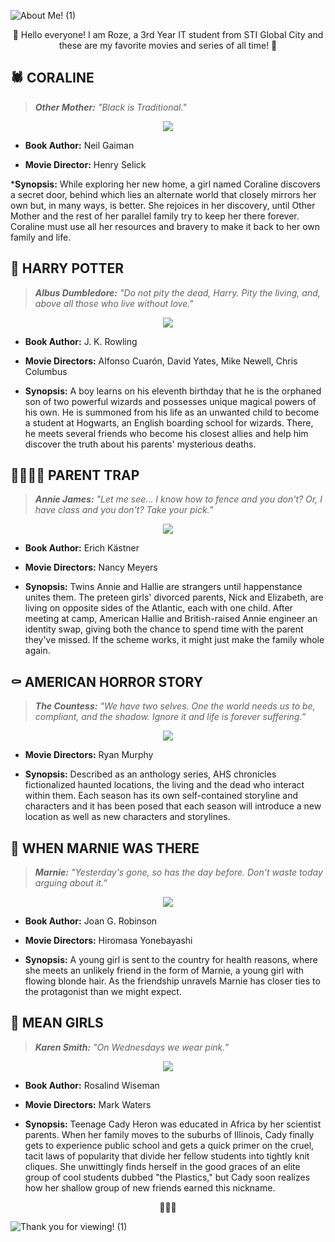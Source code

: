 ![About Me! (1)](https://github.com/RozeUniIan/app-dev/assets/150580299/c27789f2-b898-443f-8ad4-ff297956d007)
<p align="center">
🌟 Hello everyone! I am Roze, a 3rd Year IT student from STI Global City and these are my favorite movies and series of all time! 🌟

## 🕷️ CORALINE
> ***Other Mother:** "Black is Traditional."*

<p align="center">
<img src="https://media.tenor.com/Ih9HH2IT1oIAAAAC/coraline-other-mother.gif">

* **Book Author:** Neil Gaiman
  
* **Movie Director:** Henry Selick

***Synopsis:** While exploring her new home, a girl named Coraline discovers a secret door, behind which lies an alternate world that closely mirrors her own but, in many ways, is better. She rejoices in her discovery, until Other Mother and the rest of her parallel family try to keep her there forever. Coraline must use all her resources and bravery to make it back to her own family and life.

## 🦉 HARRY POTTER
> ***Albus Dumbledore:** "Do not pity the dead, Harry. Pity the living, and, above all those who live without love."*

<p align="center">
<img src="https://hips.hearstapps.com/digitalspyuk.cdnds.net/16/46/1479307306-harry-potter-philosophers-stone-wand-daniel-radcliffe.gif?resize=1200:*">

* **Book Author:** J. K. Rowling
  
* **Movie Directors:** Alfonso Cuarón, David Yates, Mike Newell, Chris Columbus
  
* **Synopsis:** A boy learns on his eleventh birthday that he is the orphaned son of two powerful wizards and possesses unique magical powers of his own. He is summoned from his life as an unwanted child to become a student at Hogwarts, an English boarding school for wizards. There, he meets several friends who become his closest allies and help him discover the truth about his parents' mysterious deaths.

## 👨‍👩‍👧‍👧 PARENT TRAP
> ***Annie James:** "Let me see... I know how to fence and you don't? Or, I have class and you don't? Take your pick.”*

<p align="center">
<img src="https://www.heyalma.com/wp-content/uploads/2018/07/tumblr_pbryockQPo1xoammgo2_540-1.gif">

* **Book Author:** Erich Kästner
  
* **Movie Directors:** Nancy Meyers
  
* **Synopsis:** Twins Annie and Hallie are strangers until happenstance unites them. The preteen girls' divorced parents, Nick and Elizabeth, are living on opposite sides of the Atlantic, each with one child. After meeting at camp, American Hallie and British-raised Annie engineer an identity swap, giving both the chance to spend time with the parent they've missed. If the scheme works, it might just make the family whole again.

## ⚰️ AMERICAN HORROR STORY
> ***The Countess:** "We have two selves. One the world needs us to be, compliant, and the shadow. Ignore it and life is forever suffering.”*

<p align="center">
<img src="https://github.com/RozeUniIan/app-dev/assets/150580299/2c139bad-9427-4a73-83ea-d40a7fe85f95">

* **Movie Directors:** Ryan Murphy
  
* **Synopsis:** Described as an anthology series, AHS chronicles fictionalized haunted locations, the living and the dead who interact within them. Each season has its own self-contained storyline and characters and it has been posed that each season will introduce a new location as well as new characters and storylines.

## 🏰 WHEN MARNIE WAS THERE
> ***Marnie:** "Yesterday's gone, so has the day before. Don't waste today arguing about it.”*

<p align="center">
<img src="https://64.media.tumblr.com/7cd9c216ca979d55f2305bc754cdb9cd/tumblr_notgaec6bZ1tjrgk5o1_540.gifv">

* **Book Author:** Joan G. Robinson
  
* **Movie Directors:** Hiromasa Yonebayashi
  
* **Synopsis:** A young girl is sent to the country for health reasons, where she meets an unlikely friend in the form of Marnie, a young girl with flowing blonde hair. As the friendship unravels Marnie has closer ties to the protagonist than we might expect.

## 👠 MEAN GIRLS
> ***Karen Smith:** "On Wednesdays we wear pink.”*

<p align="center">
<img src="https://github.com/RozeUniIan/app-dev/assets/150580299/80d3667f-18a1-4d67-b8b5-976ae490253b">


* **Book Author:** Rosalind Wiseman
  
* **Movie Directors:** Mark Waters
  
* **Synopsis:** Teenage Cady Heron was educated in Africa by her scientist parents. When her family moves to the suburbs of Illinois, Cady finally gets to experience public school and gets a quick primer on the cruel, tacit laws of popularity that divide her fellow students into tightly knit cliques. She unwittingly finds herself in the good graces of an elite group of cool students dubbed "the Plastics," but Cady soon realizes how her shallow group of new friends earned this nickname.

<p align="center">
🌟🌟🌟
  
![Thank you for viewing! (1)](https://github.com/RozeUniIan/app-dev/assets/150580299/59aaebcd-5ac5-4150-be7e-facb1f98c0ae)

